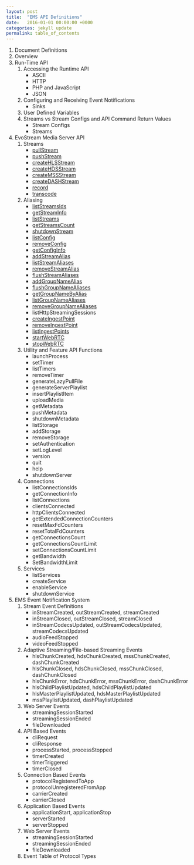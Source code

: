 ```yaml
---
layout: post
title:  "EMS API Definitions"
date:   2016-01-01 00:00:00 +0000
categories: jekyll update
permalink: table_of_contents
---
```


1. Document Definitions
2. Overview
3. Run-Time API
   1. Accessing the Runtime API
      - ASCII
      - HTTP
      - PHP and JavaScript
      - JSON
   2. Configuring and Receiving Event Notifications
      - Sinks
   3. User Defined Variables
   4. Streams vs Stream Configs and API Command Return Values
      - Stream Configs
      - Streams
4. EvoStream Media Server API
   1. Streams
      - [pullStream](/pullStream)
      - [pushStream](/pushStream)
      - [createHLSStream](/createHLSStream)
      - [createHDSStream](/createHDSStream)
      - [createMSSStream](/createMSSStream)
      - [createDASHStream](/createDASHStream)
      - [record](/record)
      - [transcode](/transcode)
   2. Aliasing
      - [listStreamsIds](/listStreamsIds)
      - [getStreamInfo](/getStreamInfo)
      - [listStreams](/listStreams)
      - [getStreamsCount](/getStreamsCount)
      - [shutdownStream](/shutdownStream)
      - [listConfig](/listConfig)
      - [removeConfig](/removeConfig)
      - [getConfigInfo](/getConfigInfo)
      - [addStreamAlias](/addStreamAlias)
      - [listStreamAliases](/listStreamAliases)
      - [removeStreamAlias](/removeStreamAlias)
      - [flushStreamAliases](/flushStreamAliases)
      - [addGroupNameAlias](/addGroupNameAlias)
      - [flushGroupNameAliases](/flushGroupNameAliases)
      - [getGroupNameByAlias](/getGroupNameByAlias)
      - [listGroupNameAliases](/listGroupNameAliases)
      - [removeGroupNameAliases](/removeGroupNameAliases)
      - listHttpStreamingSessions
      - [createIngestPoint](/createIngestPoint)
      - [removeIngestPoint](/removeIngestPoint)
      - [listIngestPoints](/listIngestPoints)
      - [startWebRTC](/startWebRTC)
      - [stopWebRTC](/stopWebRTC)
   3. Utility and Feature API Functions
      - launchProcess
      - setTimer
      - listTimers
      - removeTimer
      - generateLazyPullFile
      - generateServerPlaylist
      - insertPlaylistItem
      - uploadMedia
      - getMetadata
      - pushMetadata
      - shutdownMetadata
      - listStorage
      - addStorage
      - removeStorage
      - setAuthentication
      - setLogLevel
      - version
      - quit
      - help
      - shutdownServer
   4. Connections
      - listConnectionsIds
      - getConnectionInfo
      - listConnections
      - clientsConnected
      - httpClientsConnected
      - getExtendedConnectionCounters
      - resetMaxFdCounters
      - resetTotalFdCounters
      - getConnectionsCount
      - getConnectionsCountLimit
      - setConnectionsCountLimit
      - getBandwidth
      - SetBandwidthLimit
   5. Services
      - listServices
      - createService
      - enableService
      - shutdownService
5. EMS Event Notification System
   1. Stream Event Definitions
      - inStreamCreated, outStreamCreated, streamCreated
      - inStreamClosed, outStreamClosed, streamClosed
      - inStreamCodecsUpdated, outStreamCodecsUpdated, streamCodecsUpdated
      - audioFeedStopped
      - videoFeedStopped
   2. Adaptive Streaming/File-based Streaming Events
      - hlsChunkCreated, hdsChunkCreated, mssChunkCreated, dashChunkCreated
      - hlsChunkClosed, hdsChunkClosed, mssChunkClosed, dashChunkClosed
      - hlsChunkError, hdsChunkError, mssChunkError, dashChunkError
      - hlsChildPlaylistUpdated, hdsChildPlaylistUpdated
      - hlsMasterPlaylistUpdated, hdsMasterPlaylistUpdated
      - mssPlaylistUpdated, dashPlaylistUpdated
   3. Web Server Events
      - streamingSessionStarted
      - streamingSessionEnded
      - fileDownloaded
   4. API Based Events
      - cliRequest
      - cliResponse
      - processStarted, processStopped
      - timerCreated
      - timerTriggered
      - timerClosed
   5. Connection Based Events
      - protocolRegisteredToApp
      - protocolUnregisteredFromApp
      - carrierCreated
      - carrierClosed
   6. Application Based Events
      - applicationStart, applicationStop
      - serverStarted
      - serverStopped
   7. Web Server Events
      - streamingSessionStarted
      - streamingSessionEnded
      - fileDownloaded
   6. Event Table of Protocol Types
